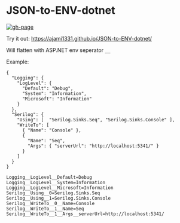 # JSON-to-ENV-dotnet

[![gh-page](https://github.com/ajami1331/JSON-to-ENV-dotnet/actions/workflows/gh-pages.yml/badge.svg)](https://github.com/ajami1331/JSON-to-ENV-dotnet/actions/workflows/gh-pages.yml)

Try it out: https://ajami1331.github.io/JSON-to-ENV-dotnet/

Will flatten with ASP.NET env seperator `__`

Example:

```
{
  "Logging": {
    "LogLevel": {
      "Default": "Debug",
      "System": "Information",
      "Microsoft": "Information"
    }
  },
  "Serilog": {
    "Using": [  "Serilog.Sinks.Seq", "Serilog.Sinks.Console" ],
    "WriteTo": [
      { "Name": "Console" },
      {
        "Name": "Seq",
        "Args": { "serverUrl": "http://localhost:5341/" }
      }
    ]
  }
}
```

```
Logging__LogLevel__Default=Debug
Logging__LogLevel__System=Information
Logging__LogLevel__Microsoft=Information
Serilog__Using__0=Serilog.Sinks.Seq
Serilog__Using__1=Serilog.Sinks.Console
Serilog__WriteTo__0__Name=Console
Serilog__WriteTo__1__Name=Seq
Serilog__WriteTo__1__Args__serverUrl=http://localhost:5341/

```
